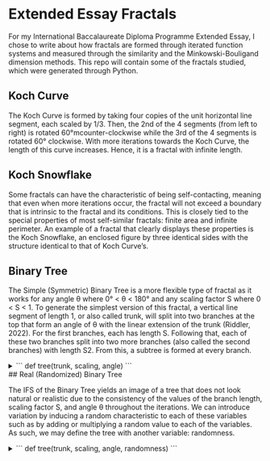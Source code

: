 # Extended Essay Fractals

For my International Baccalaureate Diploma Programme Extended Essay, I chose to write about how fractals are formed through iterated function systems and measured through the similarity and the Minkowski-Bouligand dimension methods. This repo will contain some of the fractals studied, which were generated through Python.

## Koch Curve

The Koch Curve is formed by taking four copies of the unit horizontal line segment, each scaled by 1/3.
Then, the 2nd of the 4 segments (from left to right) is rotated 60°mcounter-clockwise while the 3rd of the 4 segments is
rotated 60° clockwise. With more iterations towards the Koch Curve, the length of this curve increases. Hence, it is a fractal with infinite length. 

## Koch Snowflake

Some fractals can have the characteristic of being self-contacting, meaning that even when
more iterations occur, the fractal will not exceed a boundary that is intrinsic to the fractal and its conditions. This is closely tied to the special properties of most self-similar fractals: finite area and infinite
perimeter. An example of a fractal that clearly displays these properties is the Koch Snowflake, an enclosed figure
by three identical sides with the structure identical to that of Koch Curve’s. 

## Binary Tree

The Simple (Symmetric) Binary Tree is a more flexible type of fractal as it works for any angle θ where
0° < θ < 180° and any scaling factor S where 0 < S < 1. To generate the simplest version of this fractal, a vertical
line segment of length 1, or also called trunk, will split into two branches at the top that form an angle of θ with the
linear extension of the trunk (Riddler, 2022). For the first branches, each has length S. Following that, each of these
two branches split into two more branches (also called the second branches) with length S2. From this, a subtree is
formed at every branch.
<details>
<summary>
```
def tree(trunk, scaling, angle)
```
</summary>
```
branch = trunk * scaling
```

```
tree(branch, scaling, angle)
```
</details>
## Real (Randomized) Binary Tree

The IFS of the Binary Tree yields an image of a tree that does not look natural or realistic due to the consistency of the
values of the branch length, scaling factor S, and angle θ throughout the iterations. We can introduce variation by
inducing a random characteristic to each of these variables such as by adding or multiplying a random value to each
of the variables. As such, we may define the tree with another variable: randomness.
<details>

<summary>
```
def tree(trunk, scaling, angle, randomness)
```
</summary>

```
if randomness > 0:
    # adds variation to the length of the branch
    branch *= random.uniform(0.9, 1.1)
    # adds variation to angle by adding a random value in a set with mean = 0 and
standard dev = randomness
```
```
angle_left = angle + random.gauss(0, randomness)

angle_right = angle + random.gauss(0, randomness)
```
```
tree(branch, scaling, angle, randomness)
```
</details>